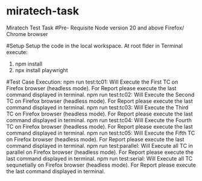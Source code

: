 # miratech-task
Miratech Test Task
#Pre- Requisite
Node version 20 and above
Firefox/ Chrome browser

#Setup
Setup the code in the local workspace.
At root flder in Terminal execute: 
1. npm install
2. npx install playwright

#Test Case Execution:
npm run test:tc01: Will Execute the First TC on Firefox browser (headless mode). For Report please execute the last command displayed in terminal.
npm run test:tc02: Will Execute the Second TC on Firefox browser (headless mode). For Report please execute the last command displayed in terminal.
npm run test:tc03: Will Execute the Third TC on Firefox browser (headless mode). For Report please execute the last command displayed in terminal.
npm run test:tc04: Will Execute the Fourth TC on Firefox browser (headless mode). For Report please execute the last command displayed in terminal.
npm run test:tc05: Will Execute the Fifth TC on Firefox browser (headless mode). For Report please execute the last command displayed in terminal.
npm run test:parallel: Will Execute all TC in parallel on Firefox browser (headless mode). For Report please execute the last command displayed in terminal.
npm run test:serial: Will Execute all TC sequnetially on Firefox browser (headless mode). For Report please execute the last command displayed in terminal.


